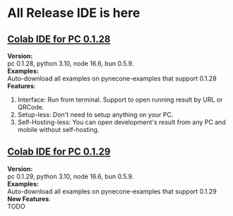# All Release IDE is here
## [Colab IDE for PC 0.1.28](https://colab.research.google.com/drive/12iYicDNG__54uiB15y5EQuycg8K59SJd?usp=sharing)  

**Version:**  
pc 0.1.28, python 3.10, node 16.6, bun 0.5.9.   
**Examples:**  
Auto-download all examples on pynecone-examples that support 0.1.28
**Features**:  
1. Interface: Run from terminal. Support to open running result by URL or QRCode. 
2. Setup-less:  Don't need to setup anything on your PC.
3. Self-Hosting-less: You can open development's result from any PC and mobile without self-hosting. 

## [Colab IDE for PC 0.1.29](https://colab.research.google.com/drive/1Y7mCWlfc9cY8q6pHqVxXwdYudBOdDKa9?usp=sharing)

**Version:**  
pc 0.1.29, python 3.10, node 16.6, bun 0.5.9.   
**Examples:**  
Auto-download all examples on pynecone-examples that support 0.1.29  
**New Features**:  
TODO